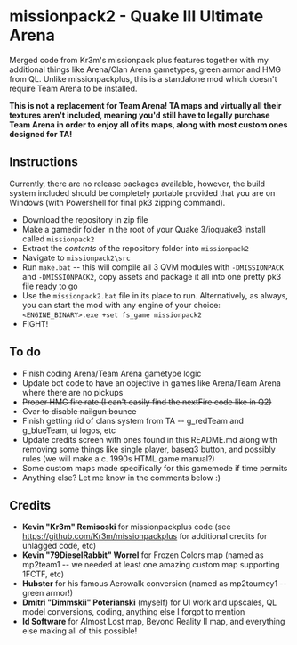 # missionpack2 - Quake III Ultimate Arena
 Merged code from Kr3m's missionpack plus features together with my additional things like Arena/Clan Arena gametypes, green armor and HMG from QL. Unlike missionpackplus, this is a standalone mod which doesn't require Team Arena to be installed.
 
**This is not a replacement for Team Arena! TA maps and virtually all their textures aren't included, meaning you'd still have to legally purchase Team Arena in order to enjoy all of its maps, along with most custom ones designed for TA!**

## Instructions
Currently, there are no release packages available, however, the build system included should be completely portable provided that you are on Windows (with Powershell for final pk3 zipping command).
- Download the repository in zip file
- Make a gamedir folder in the root of your Quake 3/ioquake3 install called `missionpack2`
- Extract the *contents* of the repository folder into `missionpack2`
- Navigate to `missionpack2\src`
- Run `make.bat` -- this will compile all 3 QVM modules with `-DMISSIONPACK` and `-DMISSIONPACK2`, copy assets and package it all into one pretty pk3 file ready to go
- Use the `missionpack2.bat` file in its place to run. Alternatively, as always, you can start the mod with any engine of your choice:
  `<ENGINE_BINARY>.exe +set fs_game missionpack2`
- FIGHT!

## To do
- Finish coding Arena/Team Arena gametype logic
- Update bot code to have an objective in games like Arena/Team Arena where there are no pickups
- ~~Proper HMG fire rate (I can't easily find the nextFire code like in Q2)~~
- ~~Cvar to disable nailgun bounce~~
- Finish getting rid of clans system from TA -- g_redTeam and g_blueTeam, ui logos, etc
- Update credits screen with ones found in this README.md along with removing some things like single player, baseq3 button, and possibly rules (we will make a c. 1990s HTML game manual?)
- Some custom maps made specifically for this gamemode if time permits
- Anything else? Let me know in the comments below :)



 ## Credits
 - **Kevin "Kr3m" Remisoski** for missionpackplus code (see <https://github.com/Kr3m/missionpackplus> for additional credits for unlagged code, etc)
 - **Kevin "79DieselRabbit" Worrel** for Frozen Colors map (named as mp2team1 -- we needed at least one amazing custom map supporting 1FCTF, etc)
 - **Hubster** for his famous Aerowalk conversion (named as mp2tourney1 -- green armor!)
 - **Dmitri "Dimmskii" Poterianski** (myself) for UI work and upscales, QL model conversions, coding, anything else I forgot to mention
 - **Id Software** for Almost Lost map, Beyond Reality II map, and everything else making all of this possible!
